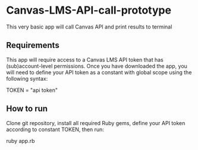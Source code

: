 # Canvas-LMS-API-call-prototype
This very basic app will call Canvas API and print results to terminal

## Requirements
This app will require access to a Canvas LMS API token that has (sub)account-level permissions. Once you have downloaded the app, you will need to define your API token as a constant with global scope using the following syntax:

TOKEN = "api token"

## How to run
Clone git repository, install all required Ruby gems, define your API token according to constant TOKEN, then run:

ruby app.rb

